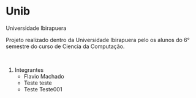 # Unib
Universidade Ibirapuera

Projeto realizado dentro da Universidade Ibirapuera pelo os alunos do 6° semestre do curso de Ciencia da Computação.

<br/>

1. 	Integrantes
	- Flavio Machado
	- Teste teste
	- Teste Teste001
